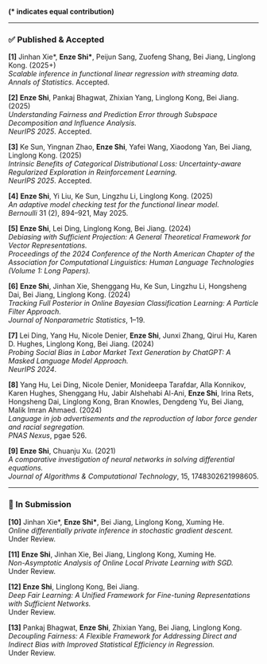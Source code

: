 **(\* indicates equal contribution)**  

---

### ✅ Published & Accepted  

**[1]** Jinhan Xie\*, **Enze Shi\***, Peijun Sang, Zuofeng Shang, Bei Jiang, Linglong Kong. (2025+)  
*Scalable inference in functional linear regression with streaming data.*  
*Annals of Statistics*. Accepted.  

**[2]** **Enze Shi**, Pankaj Bhagwat, Zhixian Yang, Linglong Kong, Bei Jiang. (2025)  
*Understanding Fairness and Prediction Error through Subspace Decomposition and Influence Analysis.*  
*NeurIPS 2025*. Accepted.  

**[3]** Ke Sun, Yingnan Zhao, **Enze Shi**, Yafei Wang, Xiaodong Yan, Bei Jiang, Linglong Kong. (2025)  
*Intrinsic Benefits of Categorical Distributional Loss: Uncertainty-aware Regularized Exploration in Reinforcement Learning.*  
*NeurIPS 2025*. Accepted.  

**[4]** **Enze Shi**, Yi Liu, Ke Sun, Lingzhu Li, Linglong Kong. (2025)  
*An adaptive model checking test for the functional linear model.*  
*Bernoulli* 31 (2), 894–921, May 2025.  

**[5]** **Enze Shi**, Lei Ding, Linglong Kong, Bei Jiang. (2024)  
*Debiasing with Sufficient Projection: A General Theoretical Framework for Vector Representations.*  
*Proceedings of the 2024 Conference of the North American Chapter of the Association for Computational Linguistics: Human Language Technologies (Volume 1: Long Papers).*  

**[6]** **Enze Shi**, Jinhan Xie, Shenggang Hu, Ke Sun, Lingzhu Li, Hongsheng Dai, Bei Jiang, Linglong Kong. (2024)  
*Tracking Full Posterior in Online Bayesian Classification Learning: A Particle Filter Approach.*  
*Journal of Nonparametric Statistics*, 1–19.  

**[7]** Lei Ding, Yang Hu, Nicole Denier, **Enze Shi**, Junxi Zhang, Qirui Hu, Karen D. Hughes, Linglong Kong, Bei Jiang. (2024)  
*Probing Social Bias in Labor Market Text Generation by ChatGPT: A Masked Language Model Approach.*  
*NeurIPS 2024*.  

**[8]** Yang Hu, Lei Ding, Nicole Denier, Monideepa Tarafdar, Alla Konnikov, Karen Hughes, Shenggang Hu, Jabir Alshehabi Al-Ani, **Enze Shi**, Irina Rets, Hongsheng Dai, Linglong Kong, Bran Knowles, Dengdeng Yu, Bei Jiang, Malik Imran Ahmaed. (2024)  
*Language in job advertisements and the reproduction of labor force gender and racial segregation.*  
*PNAS Nexus*, pgae 526.  

**[9]** **Enze Shi**, Chuanju Xu. (2021)  
*A comparative investigation of neural networks in solving differential equations.*  
*Journal of Algorithms & Computational Technology*, 15, 1748302621998605.  

---

### 📝 In Submission  

**[10]** Jinhan Xie\*, **Enze Shi\***, Bei Jiang, Linglong Kong, Xuming He.  
*Online differentially private inference in stochastic gradient descent.*  
Under Review.  

**[11]** **Enze Shi**, Jinhan Xie, Bei Jiang, Linglong Kong, Xuming He.  
*Non-Asymptotic Analysis of Online Local Private Learning with SGD.*  
Under Review.  

**[12]** **Enze Shi**, Linglong Kong, Bei Jiang.  
*Deep Fair Learning: A Unified Framework for Fine-tuning Representations with Sufficient Networks.*  
Under Review.  

**[13]** Pankaj Bhagwat, **Enze Shi**, Zhixian Yang, Bei Jiang, Linglong Kong.  
*Decoupling Fairness: A Flexible Framework for Addressing Direct and Indirect Bias with Improved Statistical Efficiency in Regression.*  
Under Review.  
